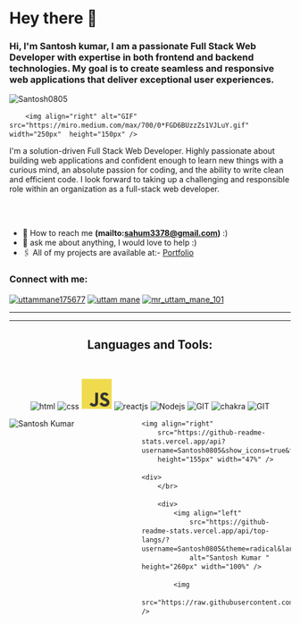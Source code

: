 <h1>Hey there 👋 </h1>
<h3>Hi, I'm Santosh kumar, I am a passionate Full Stack Web Developer with expertise in both frontend and backend
    technologies. My goal is to create seamless and responsive web applications that deliver exceptional user
    experiences.</h3>

<!-- <img align="right" alt="coding" width="410"
    <!-- src="https://cdn.dribbble.com/users/1162077/screenshots/3848914/programmer.gif"> -->

<p align="left"> <img
        src="https://komarev.com/ghpvc/?username=Santosh0805&label=Profile%20views&color=0e75b6&style=flat"
        alt="Santosh0805" /> </p>

        <img align="right" alt="GIF" src="https://miro.medium.com/max/700/0*FGD6BUzzZs1VJLuY.gif" width="250px"  height="150px" />


I'm a solution-driven Full Stack Web Developer. Highly passionate about building web applications and confident enough
to learn new things with a curious mind, an absolute passion for coding, and the ability to write clean and efficient
code. I look forward to taking up a challenging and responsible role within an organization as a full-stack web
developer.

<br>
<br>

- 💼 How to reach me **(mailto:sahum3378@gmail.com)** :)
- 💬 ask me about anything, I would love to help :)
- 🖇️ All of my projects are available at:- <a href="https://santosh0805.github.io/Portfolio-/"
    target="_blank">Portfolio</a>

<h3 align="left">Connect with me:</h3>
<p align="left">
    <a href="https://twitter.com/uttammane175677" target="blank"><img align="center"
            src="https://raw.githubusercontent.com/rahuldkjain/github-profile-readme-generator/master/src/images/icons/Social/twitter.svg"
            alt="uttammane175677" height="30" width="40" /></a>
    <a href="https://www.linkedin.com/in/uttam-mane-036252291/" target="blank"><img align="center"
            src="https://raw.githubusercontent.com/rahuldkjain/github-profile-readme-generator/master/src/images/icons/Social/linked-in-alt.svg"
            alt="uttam mane" height="30" width="40" /></a>
    <a href="https://instagram.com/mr_uttam_mane_101" target="blank"><img align="center"
            src="https://raw.githubusercontent.com/rahuldkjain/github-profile-readme-generator/master/src/images/icons/Social/instagram.svg"
            alt="mr_uttam_mane_101" height="30" width="40" /></a>
</p>

<hr>
<hr>
<h2 align="center"><b>Languages and Tools:</b></h2>
<br>
<p align="center">
    <img src="https://www.vectorlogo.zone/logos/w3_html5/w3_html5-icon.svg" alt="html" width="55" height="55" />
    <img src="https://www.vectorlogo.zone/logos/w3_css/w3_css-icon.svg" alt="css" width="55" height="55" />
    <img src="https://raw.githubusercontent.com/devicons/devicon/master/icons/javascript/javascript-original.svg"
        alt="javascript" width="55" height="55" />
    <img src="https://www.vectorlogo.zone/logos/reactjs/reactjs-icon.svg" alt="reactjs" width="55" height="55" />
    <img src="https://www.vectorlogo.zone/logos/nodejs/nodejs-icon.svg" alt="Nodejs" width="55" height="55" />
    <img src="https://www.vectorlogo.zone/logos/git-scm/git-scm-icon.svg" alt="GIT" width="55" height="55"
        marginleft="15" />
    <img src="https://img.icons8.com/?size=96&id=r9QJ0VFFrn7T&format=png" alt="chakra" width="55" height="55" />
    <img src="https://www.svgrepo.com/show/354048/material-ui.svg" alt="GIT" width="55" height="55" marginleft="15" />
</p></span>


<div>
    <img align="left" src="https://github-readme-streak-stats.herokuapp.com/?user=Santosh0805&theme=radical"
        alt="Santosh Kumar" height="250px" width="47%" />

    <img align="right"
        src="https://github-readme-stats.vercel.app/api?username=Santosh0805&show_icons=true&theme=radical"
        height="155px" width="47%" />

    <div>
        </br>

        <div>
            <img align="left"
                src="https://github-readme-stats.vercel.app/api/top-langs/?username=Santosh0805&theme=radical&langs_count=8"
                alt="Santosh Kumar " height="260px" width="100%" />

            <img
                src="https://raw.githubusercontent.com/Trilokia/Trilokia/379277808c61ef204768a61bbc5d25bc7798ccf1/bottom_header.svg" />
